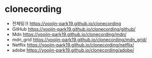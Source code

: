# clonecording
* 전체링크 https://yoojin-park19.github.io/clonecording
* GitHub https://yoojin-park19.github.io/clonecording/github/
* Mdn https://yoojin-park19.github.io/clonecording/mdn/
* mdn_grid https://yoojin-park19.github.io/clonecording/mdn_grid/
* Netflix https://yoojin-park19.github.io/clonecording/netflix/
* adobe https://yoojin-park19.github.io/clonecording/adobe/
